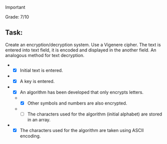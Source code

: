 > [!IMPORTANT]
> Grade: 7/10
## Task:
Create an encryption/decryption system. Use a Vigenere cipher. The text is entered into text field, it is encoded and displayed in the another field. An analogous method for text decryption.
- - [x] Initial text is entered.
- - [x] A key is entered.
- - [x] An algorithm has been developed that only encrypts letters.
   - - [x] Other symbols and numbers are also encrypted.
   - - [ ] The characters used for the algorithm (initial alphabet) are stored in an array.
- - [x] The characters used for the algorithm are taken using ASCII encoding.
